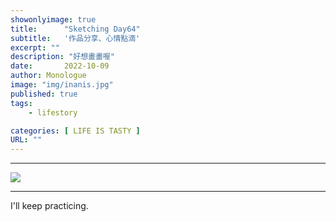 ```yaml
---
showonlyimage: true
title:      "Sketching Day64"
subtitle:   '作品分享、心情點滴'
excerpt: ""
description: "好想畫畫喔"
date:       2022-10-09
author: Monologue    
image: "img/inanis.jpg"
published: true 
tags:
    - lifestory

categories: [ LIFE IS TASTY ]
URL: ""
---
```

***

  
![](/blog/sketch/d64-1.jpg)  

***
I'll keep practicing.
<!--more-->
